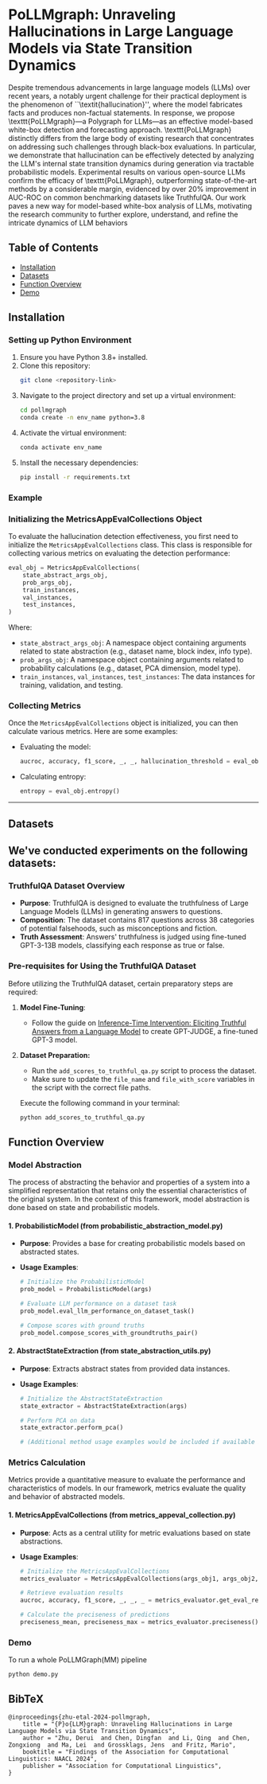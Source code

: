 #  PoLLMgraph: Unraveling Hallucinations in Large Language Models via State Transition Dynamics

Despite tremendous advancements in large language models (LLMs) over recent years,  a notably urgent challenge for their practical deployment is the phenomenon of  ``\textit{hallucination}'', where the model fabricates facts and produces non-factual statements. In response, we propose \texttt{PoLLMgraph}—a Polygraph for LLMs—as an effective model-based white-box detection and forecasting approach. \texttt{PoLLMgraph} distinctly differs from the large body of existing research that concentrates on addressing such challenges through black-box evaluations. In particular, we demonstrate that hallucination can be effectively detected by analyzing the LLM's internal state transition dynamics during generation via tractable probabilistic models. Experimental results on various open-source LLMs confirm the efficacy of \texttt{PoLLMgraph}, outperforming state-of-the-art methods by a considerable margin, evidenced by over 20\% improvement in AUC-ROC on common benchmarking datasets like TruthfulQA. Our work paves a new way for model-based white-box analysis of LLMs, motivating the research community to further explore, understand, and refine the intricate dynamics of LLM behaviors

## Table of Contents

- [Installation](#installation)
- [Datasets](#datasets)
- [Function Overview](#function-overview)
- [Demo](#demo)

## Installation

### Setting up Python Environment

1. Ensure you have Python 3.8+ installed.
2. Clone this repository:
   ```bash
   git clone <repository-link>
3. Navigate to the project directory and set up a virtual environment:
   ```bash
   cd pollmgraph
   conda create -n env_name python=3.8
4. Activate the virtual environment:
   ```bash
   conda activate env_name
5. Install the necessary dependencies:
   ```bash
   pip install -r requirements.txt

### **Example**

### **Initializing the MetricsAppEvalCollections Object**

To evaluate the hallucination detection effectiveness, you first need to initialize the `MetricsAppEvalCollections` class. This class is responsible for collecting various metrics on evaluating the detection performance:

```python
eval_obj = MetricsAppEvalCollections(
    state_abstract_args_obj,
    prob_args_obj,
    train_instances,
    val_instances,
    test_instances,
)
```

Where:

- `state_abstract_args_obj`: A namespace object containing arguments related to state abstraction (e.g., dataset name, block index, info type).
- `prob_args_obj`: A namespace object containing arguments related to probability calculations (e.g., dataset, PCA dimension, model type).
- `train_instances`, `val_instances`, `test_instances`: The data instances for training, validation, and testing.

### **Collecting Metrics**

Once the `MetricsAppEvalCollections` object is initialized, you can then calculate various metrics. Here are some examples:

- Evaluating the model:

  ```python
  aucroc, accuracy, f1_score, _, _, hallucination_threshold = eval_obj.get_eval_result()
  ```

- Calculating entropy:

  ```python
  entropy = eval_obj.entropy()
  ```

---


## Datasets
We've conducted experiments on the following datasets:
---

### TruthfulQA Dataset Overview

- **Purpose**: TruthfulQA is designed to evaluate the truthfulness of Large Language Models (LLMs) in generating answers to questions.
- **Composition**: The dataset contains 817 questions across 38 categories of potential falsehoods, such as misconceptions and fiction.
- **Truth Assessment**: Answers' truthfulness is judged using fine-tuned GPT-3-13B models, classifying each response as true or false.

### Pre-requisites for Using the TruthfulQA Dataset

Before utilizing the TruthfulQA dataset, certain preparatory steps are required:

1. **Model Fine-Tuning**:
   - Follow the guide on [Inference-Time Intervention: Eliciting Truthful Answers from a Language Model](https://github.com/likenneth/honest_llama#truthfulqa-evaluation) to create GPT-JUDGE, a fine-tuned GPT-3 model.

2. **Dataset Preparation:**
   - Run the `add_scores_to_truthful_qa.py` script to process the dataset. 
   - Make sure to update the `file_name` and `file_with_score` variables in the script with the correct file paths.

   Execute the following command in your terminal:
   ```bash
   python add_scores_to_truthful_qa.py
   ```

## Function Overview

### **Model Abstraction**

The process of abstracting the behavior and properties of a system into a simplified representation that retains only the essential characteristics of the original system. In the context of this framework, model abstraction is done based on state and probabilistic models.

#### **1. ProbabilisticModel (from probabilistic_abstraction_model.py)**
- **Purpose**: Provides a base for creating probabilistic models based on abstracted states.
  
- **Usage Examples**:
  ```python
  # Initialize the ProbabilisticModel
  prob_model = ProbabilisticModel(args)
  
  # Evaluate LLM performance on a dataset task
  prob_model.eval_llm_performance_on_dataset_task()
  
  # Compose scores with ground truths
  prob_model.compose_scores_with_groundtruths_pair()
  ```

#### **2. AbstractStateExtraction (from state_abstraction_utils.py)**
- **Purpose**: Extracts abstract states from provided data instances.
  
- **Usage Examples**:
  ```python
  # Initialize the AbstractStateExtraction
  state_extractor = AbstractStateExtraction(args)
  
  # Perform PCA on data
  state_extractor.perform_pca()
  
  # (Additional method usage examples would be included if available in the file)
  ```

### **Metrics Calculation**

Metrics provide a quantitative measure to evaluate the performance and characteristics of models. In our framework, metrics evaluate the quality and behavior of abstracted models.

#### **1. MetricsAppEvalCollections (from metrics_appeval_collection.py)**
- **Purpose**: Acts as a central utility for metric evaluations based on state abstractions.
  
- **Usage Examples**:
  ```python
  # Initialize the MetricsAppEvalCollections
  metrics_evaluator = MetricsAppEvalCollections(args_obj1, args_obj2, train_data, val_data, test_data)
  
  # Retrieve evaluation results
  aucroc, accuracy, f1_score, _, _, _ = metrics_evaluator.get_eval_result()
  
  # Calculate the preciseness of predictions
  preciseness_mean, preciseness_max = metrics_evaluator.preciseness()
  ```


### **Demo**

To run a whole PoLLMGraph(MM) pipeline
   ```
   python demo.py 
   ```
## BibTeX

```
@inproceedings{zhu-etal-2024-pollmgraph,
    title = "{P}o{LLM}graph: Unraveling Hallucinations in Large Language Models via State Transition Dynamics",
    author = "Zhu, Derui  and Chen, Dingfan  and Li, Qing  and Chen, Zongxiong  and Ma, Lei  and Grossklags, Jens  and Fritz, Mario",
    booktitle = "Findings of the Association for Computational Linguistics: NAACL 2024",
    publisher = "Association for Computational Linguistics",
}
```

